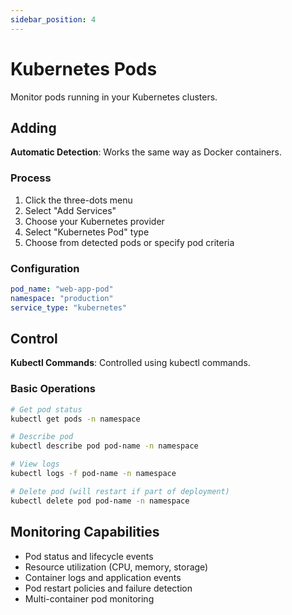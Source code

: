 ```yaml
---
sidebar_position: 4
---
```


# Kubernetes Pods

Monitor pods running in your Kubernetes clusters.

## Adding

**Automatic Detection**: Works the same way as Docker containers.

### Process
1. Click the three-dots menu
2. Select "Add Services"
3. Choose your Kubernetes provider
4. Select "Kubernetes Pod" type
5. Choose from detected pods or specify pod criteria

### Configuration
```yaml
pod_name: "web-app-pod"
namespace: "production"
service_type: "kubernetes"
```

## Control

**Kubectl Commands**: Controlled using kubectl commands.

### Basic Operations
```bash
# Get pod status
kubectl get pods -n namespace

# Describe pod
kubectl describe pod pod-name -n namespace

# View logs
kubectl logs -f pod-name -n namespace

# Delete pod (will restart if part of deployment)
kubectl delete pod pod-name -n namespace
```

## Monitoring Capabilities

- Pod status and lifecycle events
- Resource utilization (CPU, memory, storage)
- Container logs and application events
- Pod restart policies and failure detection
- Multi-container pod monitoring
